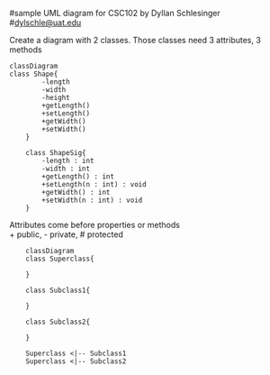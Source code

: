 #sample UML diagram for CSC102 by Dyllan Schlesinger<br>
#dylschle@uat.edu

Create a diagram with 2 classes. Those classes need 3 attributes, 3 methods

```mermaid
classDiagram
class Shape{
        -length
        -width
        -height
        +getLength()
        +setLength()
        +getWidth()
        +setWidth()
    }

    class ShapeSig{
        -length : int
        -width : int
        +getLength() : int
        +setLength(n : int) : void
        +getWidth() : int
        +setWidth(n : int) : void
    }
```
Attributes come before properties or methods<br>
\+ public, \- private, \# protected<br>
```mermaid
    classDiagram
    class Superclass{

    }

    class Subclass1{

    }

    class Subclass2{

    }

    Superclass <|-- Subclass1
    Superclass <|-- Subclass2
```